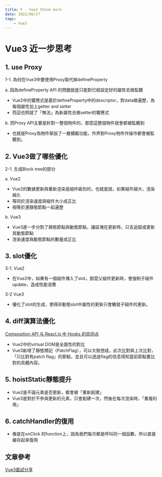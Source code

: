 ```yaml
---
title: F - Vue3 think more
date: 2022/06/27
tags: 
    - Vue3
---
```

# Vue3 近一步思考
## 1. use Proxy
1-1. 為何在Vue3中要使用Proxy取代掉defineProperty

a. 因為defineProperty API 的問題就是只能對已經設定好的屬性去做監聽
* Vue2中的響應式是基於defineProperty中的descriptor，對data做遍歷，為每個屬性加上getter and setter
* 而這也照就了「無法」為新屬性去做setter的響應式

b. 而Proxy API主要是針對一整個物件的，那麼這整個物件就會都被監聽到
* 也就是Proxy為物件架設了一層攔截功能，外界對Proxy物件作操作都會被監聽到。

## 2. Vue3做了哪些優化
2-1. 生成Block tree的部分

a. Vue2
* Vue2的數據更新與重新渲染是組件級別的，也就是說，如果組件越大，渲染越久
* 等同於渲染速度與組件大小成正比
* 相等於連靜態節點一起遍歷

b. Vue3
* Vue3進一步分割了靜態節點與動態節點，讓區塊在更新時，只去追蹤或更新其動態節點
* 渲染速度與動態節點的數量成正比

## 3. slot優化

3-1. Vue2
* 在Vue2中，如果有一個組件傳入了slot，那麼父組件更新時，會強制子組件update，造成性能浪費

3-2 Vue3
* 優化了slot的生成，使得非動態slot中屬性的更新只會觸發子組件的更新。

## 4. diff演算法優化
[Composition API 与 React.js 中 Hooks 的异同点](https://juejin.cn/post/7099822058879582245)
* Vue2中的virtual DOM是全面性的對比
* Vue3新增了靜態標記（PatchFlag），可以大致想成，此次比對與上次比對，「只比對有patch flag」的節點，並且可以透過flag的信息得知當前節點要比對的具體內容。

## 5. hoistStatic靜態提升
* Vue2是不論元素是否更新，都會被「重新創建」
* Vue3是對於不參與更新的元素，只會創建一次，然後在每次渲染時，「重複利用」

## 6. catchHandler的復用
* 像是在onClick 的function上，因為我們每次都是呼叫同一個函數，所以直接緩存起來復用

## 文章參考
[Vue3面試分享](https://zhuanlan.zhihu.com/p/335478785)
